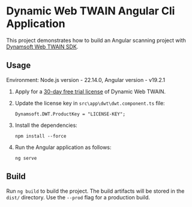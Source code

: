 # Dynamic Web TWAIN Angular Cli Application

This project demonstrates how to build an Angular scanning project with [Dynamsoft Web TWAIN SDK](https://www.dynamsoft.com/web-twain/overview/).  

## Usage
Environment: Node.js version - 22.14.0,  Angular version - v19.2.1
1. Apply for a [30-day free trial license](https://www.dynamsoft.com/customer/license/trialLicense?product=dwt) of Dynamic Web TWAIN.

2. Update the license key in `src\app\dwt\dwt.component.ts` file:

   ```
   Dynamsoft.DWT.ProductKey = "LICENSE-KEY";
   ```

3. Install the dependencies:

   ```
   npm install --force
   ```

4. Run the Angular application as follows:

   ```
   ng serve
   ```


## Build

Run `ng build` to build the project. The build artifacts will be stored in the `dist/` directory. Use the `--prod` flag for a production build.